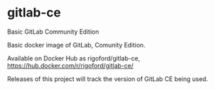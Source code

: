 # gitlab-ce
Basic GitLab Community Edition

Basic docker image of GitLab, Comunity Edition.

Available on Docker Hub as rigoford/gitlab-ce, https://hub.docker.com/r/rigoford/gitlab-ce/

Releases of this project will track the version of GitLab CE being used.
